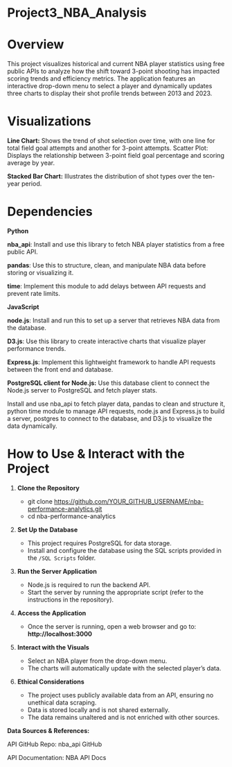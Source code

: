 # Project3_NBA_Analysis

# Overview

This project visualizes historical and current NBA player statistics using free public APIs to analyze how the shift toward 3-point shooting has impacted scoring trends and efficiency metrics. The application features an interactive drop-down menu to select a player and dynamically updates three charts to display their shot profile trends between 2013 and 2023.


# Visualizations
__Line Chart:__ Shows the trend of shot selection over time, with one line for total field goal attempts and another for 3-point attempts.
Scatter Plot: Displays the relationship between 3-point field goal percentage and scoring average by year.

__Stacked Bar Chart:__ Illustrates the distribution of shot types over the ten-year period.
 
# Dependencies
__Python__

__nba_api__: Install and use this library to fetch NBA player statistics from a free public API.  

__pandas__: Use this to structure, clean, and manipulate NBA data before storing or visualizing it. 

__time__: Implement this module to add delays between API requests and prevent rate limits.  


__JavaScript__

__node.js__: Install and run this to set up a server that retrieves NBA data from the database.
 
__D3.js__: Use this library to create interactive charts that visualize player performance trends. 

__Express.js__: Implement this lightweight framework to handle API requests between the front end and database.
   
__PostgreSQL client for Node.js:__ Use this database client to connect the Node.js server to PostgreSQL and fetch player stats.  

Install and use nba_api to fetch player data, pandas to clean and structure it, python time module to manage API requests, node.js and Express.js to build a server, postgres to connect to the database, and D3.js to visualize the data dynamically.



# How to Use & Interact with the Project

1. **Clone the Repository**
   - git clone https://github.com/YOUR_GITHUB_USERNAME/nba-performance-analytics.git
   - cd nba-performance-analytics

1. **Set Up the Database**  
   - This project requires PostgreSQL for data storage.  
   - Install and configure the database using the SQL scripts provided in the `/SQL Scripts` folder.  

2. **Run the Server Application**  
   - Node.js is required to run the backend API.  
   - Start the server by running the appropriate script (refer to the instructions in the repository).  

3. **Access the Application**  
   - Once the server is running, open a web browser and go to:  
     **http://localhost:3000**  

4. **Interact with the Visuals**  
   - Select an NBA player from the drop-down menu.  
   - The charts will automatically update with the selected player’s data.  

5. **Ethical Considerations**  
   - The project uses publicly available data from an API, ensuring no unethical data scraping.  
   - Data is stored locally and is not shared externally.  
   - The data remains unaltered and is not enriched with other sources.  



__Data Sources & References:__

API GitHub Repo: nba_api GitHub

API Documentation: NBA API Docs

<!--Project 3 NBA Analysis-->
